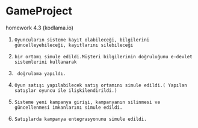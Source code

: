 # GameProject
homework 4.3 (kodlama.io)
1.     Oyuncuların sisteme kayıt olabileceği, bilgilerini güncelleyebileceği, kayıtlarını silebileceği
2.     bir ortamı simule edildi.Müşteri bilgilerinin doğruluğunu e-devlet sistemlerini kullanarak
3.      doğrulama yapıldı.

2.     Oyun satışı yapılabilecek satış ortamını simule edildi.( Yapılan satışlar oyuncu ile ilişkilendirildi.)

3.     Sisteme yeni kampanya girişi, kampanyanın silinmesi ve güncellenmesi imkanlarını simule edildi.

4.     Satışlarda kampanya entegrasyonunu simule edildi.
